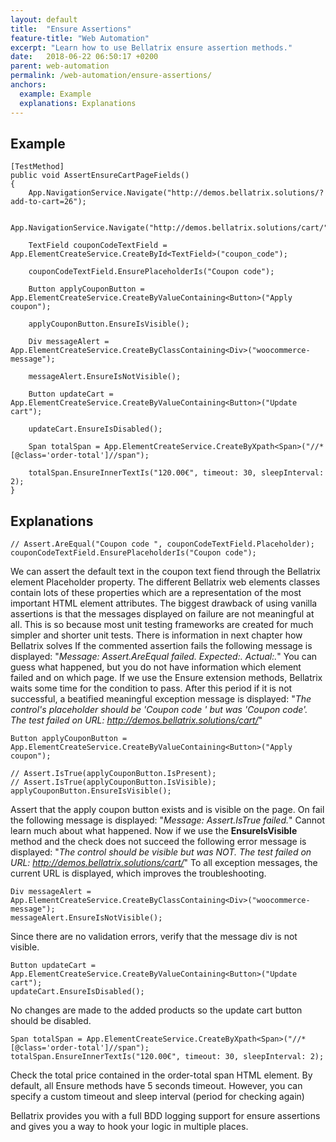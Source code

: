 ```yaml
---
layout: default
title:  "Ensure Assertions"
feature-title: "Web Automation"
excerpt: "Learn how to use Bellatrix ensure assertion methods."
date:   2018-06-22 06:50:17 +0200
parent: web-automation
permalink: /web-automation/ensure-assertions/
anchors:
  example: Example
  explanations: Explanations
---
```

Example
-------
```
[TestMethod]
public void AssertEnsureCartPageFields()
{
    App.NavigationService.Navigate("http://demos.bellatrix.solutions/?add-to-cart=26");

    App.NavigationService.Navigate("http://demos.bellatrix.solutions/cart/");

    TextField couponCodeTextField = App.ElementCreateService.CreateById<TextField>("coupon_code");

    couponCodeTextField.EnsurePlaceholderIs("Coupon code");

    Button applyCouponButton = App.ElementCreateService.CreateByValueContaining<Button>("Apply coupon");

    applyCouponButton.EnsureIsVisible();

    Div messageAlert = App.ElementCreateService.CreateByClassContaining<Div>("woocommerce-message");

    messageAlert.EnsureIsNotVisible();

    Button updateCart = App.ElementCreateService.CreateByValueContaining<Button>("Update cart");

    updateCart.EnsureIsDisabled();

    Span totalSpan = App.ElementCreateService.CreateByXpath<Span>("//*[@class='order-total']//span");

    totalSpan.EnsureInnerTextIs("120.00€", timeout: 30, sleepInterval: 2);
}
```
Explanations
------------
```
// Assert.AreEqual("Coupon code ", couponCodeTextField.Placeholder);
couponCodeTextField.EnsurePlaceholderIs("Coupon code");
```
We can assert the default text in the coupon text fiend through the Bellatrix element Placeholder property.
The different Bellatrix web elements classes contain lots of these properties which are a representation of the most important HTML element attributes. The biggest drawback of using vanilla assertions is that the messages displayed on failure are not meaningful at all. This is so because most unit testing frameworks are created for much simpler and shorter unit tests. There is information in next chapter how Bellatrix solves
If the commented assertion fails the following message is displayed: 
"*Message: Assert.AreEqual failed. Expected:<Coupon code >. Actual:<Coupon code>.*"
You can guess what happened, but you do not have information which element failed and on which page. If we use the Ensure extension methods, Bellatrix waits some time for the condition to pass. After this period if it is not successful, a beatified meaningful exception message is displayed:
"*The control's placeholder should be 'Coupon code ' but was 'Coupon code'. The test failed on URL: http://demos.bellatrix.solutions/cart/*"
```
Button applyCouponButton = App.ElementCreateService.CreateByValueContaining<Button>("Apply coupon");

// Assert.IsTrue(applyCouponButton.IsPresent);
// Assert.IsTrue(applyCouponButton.IsVisible);
applyCouponButton.EnsureIsVisible();
```
Assert that the apply coupon button exists and is visible on the page. On fail the following message is displayed: "*Message: Assert.IsTrue failed.*" Cannot learn much about what happened.
Now if we use the **EnsureIsVisible** method and the check does not succeed the following error message is displayed: "*The control should be visible but was NOT. The test failed on URL: http://demos.bellatrix.solutions/cart/*" 
To all exception messages, the current URL is displayed, which improves the troubleshooting.
```
Div messageAlert = App.ElementCreateService.CreateByClassContaining<Div>("woocommerce-message");
messageAlert.EnsureIsNotVisible();
```
Since there are no validation errors, verify that the message div is not visible.
```
Button updateCart = App.ElementCreateService.CreateByValueContaining<Button>("Update cart");
updateCart.EnsureIsDisabled();
```
No changes are made to the added products so the update cart button should be disabled.
```
Span totalSpan = App.ElementCreateService.CreateByXpath<Span>("//*[@class='order-total']//span");
totalSpan.EnsureInnerTextIs("120.00€", timeout: 30, sleepInterval: 2);
```
Check the total price contained in the order-total span HTML element. By default, all Ensure methods have 5 seconds timeout. However, you can specify a custom timeout and sleep interval (period for checking again)

Bellatrix provides you with a full BDD logging support for ensure assertions and gives you a way to hook your logic in multiple places.